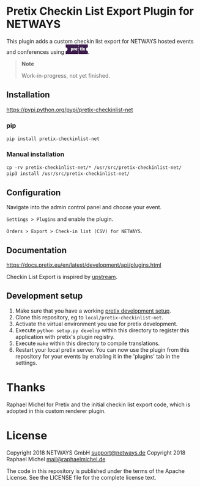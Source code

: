 # Pretix Checkin List Export Plugin for NETWAYS

This plugin adds a custom checkin list export for NETWAYS hosted events and conferences
using <a href="https://pretix.eu/about/en/"><img src="https://github.com/NETWAYS/pretix-invoice-net/blob/master/res/logo.png" height="25"></a>.

> **Note**
>
> Work-in-progress, not yet finished.

## Installation

https://pypi.python.org/pypi/pretix-checkinlist-net

### pip

```
pip install pretix-checkinlist-net
```

### Manual installation

```
cp -rv pretix-checkinlist-net/* /usr/src/pretix-checkinlist-net/
pip3 install /usr/src/pretix-checkinlist-net/
```

## Configuration

Navigate into the admin control panel and choose your event.

`Settings > Plugins` and enable the plugin.

`Orders > Export > Check-in list (CSV) for NETWAYS`.

## Documentation

https://docs.pretix.eu/en/latest/development/api/plugins.html

Checkin List Export is inspired by [upstream](https://github.com/pretix/pretix/blob/master/src/pretix/plugins/checkinlists/exporters.py).

## Development setup

1. Make sure that you have a working [pretix development setup](https://docs.pretix.eu/en/latest/development/setup.html).
2. Clone this repository, eg to ``local/pretix-checkinlist-net``.
3. Activate the virtual environment you use for pretix development.
4. Execute ``python setup.py develop`` within this directory to register this application with pretix's plugin registry.
5. Execute ``make`` within this directory to compile translations.
6. Restart your local pretix server. You can now use the plugin from this repository for your events by enabling it in
   the 'plugins' tab in the settings.


# Thanks

Raphael Michel for Pretix and the initial checkin list export code, which is adopted in this custom renderer plugin.

# License

Copyright 2018 NETWAYS GmbH <support@netways.de>
Copyright 2018 Raphael Michel <mail@raphaelmichel.de>

The code in this repository is published under the terms of the Apache License.
See the LICENSE file for the complete license text.
